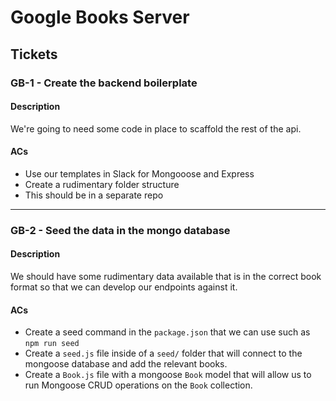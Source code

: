 # Google Books Server

## Tickets

### GB-1 - Create the backend boilerplate

#### Description

We're going to need some code in place to scaffold the rest of the api.

#### ACs

- Use our templates in Slack for Mongooose and Express
- Create a rudimentary folder structure
- This should be in a separate repo

---

### GB-2 - Seed the data in the mongo database

#### Description

We should have some rudimentary data available that is in the correct book format so that we can develop our endpoints against it.

#### ACs

- Create a seed command in the `package.json` that we can use such as `npm run seed`
- Create a `seed.js` file inside of a `seed/` folder that will connect to the mongoose database and add the relevant books.
- Create a `Book.js` file with a mongoose `Book` model that will allow us to run Mongoose CRUD operations on the `Book` collection.
